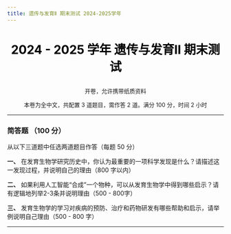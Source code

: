 ```yaml
---
title: 遗传与发育Ⅱ 期末测试 2024-2025学年
---
```


<center>
<h1 style = "color: black">
<b>

$2024$ - $2025$ 学年 遗传与发育Ⅱ 期末测试
</b>
</h1>
<p style = "font-size: 13px">
开卷，允许携带纸质资料
</p>
<p style = "font-size: 13px">
本卷为全中文，共配置 3 道题目，需作答 2 道。满分 100 分，时间 2 小时
</p>
</center>

---

### 简答题 （$100$ 分）

从以下三道题中任选两道题目作答（每题 $50$ 分）

**一、** 在发育生物学研究历史中，你认为最重要的一项科学发现是什么？请描述这一发现过程，并说明自己的理由（$800$ 字以内）

**二、** 如果利用人工智能“合成”一个物种，可以从发育生物学中得到哪些启示？请有逻辑地列举2-3条并说明理由（$500$ - $800$字）

**三、** 发育生物学的学习对疾病的预防、治疗和药物研发有哪些帮助和启示，请举例说明自己理由（$500$ - $800$ 字）

---